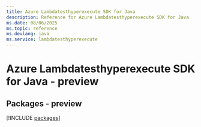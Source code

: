 ```yaml
---
title: Azure Lambdatesthyperexecute SDK for Java
description: Reference for Azure Lambdatesthyperexecute SDK for Java
ms.date: 08/06/2025
ms.topic: reference
ms.devlang: java
ms.service: lambdatesthyperexecute
---
```

# Azure Lambdatesthyperexecute SDK for Java - preview
## Packages - preview
[!INCLUDE [packages](lambdatesthyperexecute-index.md)]